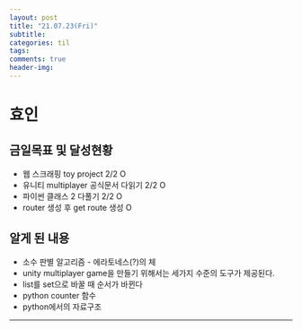 ```yaml
---
layout: post
title: "21.07.23(Fri)"
subtitle:
categories: til
tags:
comments: true
header-img:
---
```


# 효인

## 금일목표 및 달성현황

- 웹 스크래핑 toy project 2/2 O
- 유니티 multiplayer 공식문서 다읽기 2/2 O
- 파이썬 클래스 2 다풀기 2/2 O
- router 생성 후 get route 생성 O

## 알게 된 내용

- 소수 판별 알고리즘 - 에라토네스(?)의 체
- unity multiplayer game을 만들기 위해서는 세가지 수준의 도구가 제공된다.
- list를 set으로 바꿀 때 순서가 바뀐다
- python counter 함수
- python에서의 자료구조

---
